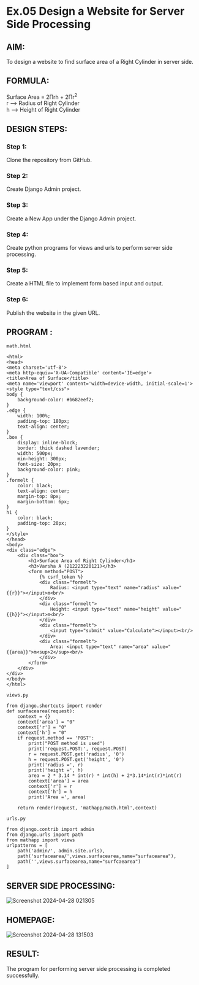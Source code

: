 # Ex.05 Design a Website for Server Side Processing
## AIM:
To design a website to find surface area of a Right Cylinder in server side.

## FORMULA:
Surface Area = 2Πrh + 2Πr<sup>2</sup>
<br>r --> Radius of Right Cylinder
<br>h --> Height of Right Cylinder

## DESIGN STEPS:

### Step 1:
Clone the repository from GitHub.

### Step 2:
Create Django Admin project.

### Step 3:
Create a New App under the Django Admin project.

### Step 4:
Create python programs for views and urls to perform server side processing.

### Step 5:
Create a HTML file to implement form based input and output.

### Step 6:
Publish the website in the given URL.

## PROGRAM :
~~~
math.html

<html>
<head>
<meta charset='utf-8'>
<meta http-equiv='X-UA-Compatible' content='IE=edge'>
<title>Area of Surface</title>
<meta name='viewport' content='width=device-width, initial-scale=1'>
<style type="text/css">
body {
    background-color: #b682eef2;
}
.edge {
    width: 100%;
    padding-top: 180px;
    text-align: center;
}
.box {
    display: inline-block;
    border: thick dashed lavender;
    width: 500px;
    min-height: 300px;
    font-size: 20px;
    background-color: pink;
}
.formelt {
    color: black;
    text-align: center;
    margin-top: 8px;
    margin-bottom: 6px;
}
h1 {
    color: black;
    padding-top: 20px;
}
</style>
</head>
<body>
<div class="edge">
    <div class="box">
        <h1>Surface Area of Right Cylinder</h1>
        <h3>Varsha A (212223220121)</h3>
        <form method="POST">
            {% csrf_token %}
            <div class="formelt">
                Radius: <input type="text" name="radius" value="{{r}}"></input>m<br/>
            </div>
            <div class="formelt">
                Height: <input type="text" name="height" value="{{h}}"></input>m<br/>
            </div>
            <div class="formelt">
                <input type="submit" value="Calculate"></input><br/>
            </div>
            <div class="formelt">
                Area: <input type="text" name="area" value="{{area}}">m<sup>2</sup><br/>
            </div>
        </form>
    </div>
</div>
</body>
</html>
~~~

~~~
views.py

from django.shortcuts import render
def surfacearea(request):
    context = {}
    context['area'] = "0"
    context['r'] = "0"
    context['h'] = "0"
    if request.method == 'POST':
        print("POST method is used")
        print('request.POST:', request.POST)
        r = request.POST.get('radius', '0') 
        h = request.POST.get('height', '0') 
        print('radius =', r)
        print('height =', h)
        area = 2 * 3.14 * int(r) * int(h) + 2*3.14*int(r)*int(r)
        context['area'] = area
        context['r'] = r
        context['h'] = h
        print('Area =', area)
    
    return render(request, 'mathapp/math.html',context)
~~~

~~~
urls.py

from django.contrib import admin
from django.urls import path
from mathapp import views
urlpatterns = [
    path('admin/', admin.site.urls),
    path('surfacearea/',views.surfacearea,name="surfacearea"),
    path('',views.surfacearea,name="surfcaearea")
]
~~~
## SERVER SIDE PROCESSING:

![Screenshot 2024-04-28 021305](https://github.com/04Varsha/MathServer/assets/149035374/74ec6119-a0bb-41f9-90ab-5a29b294ba40)

## HOMEPAGE:

![Screenshot 2024-04-28 131503](https://github.com/04Varsha/MathServer/assets/149035374/321aebcc-9e8f-471e-807d-680007ef6a0b)

## RESULT:
The program for performing server side processing is completed successfully.
